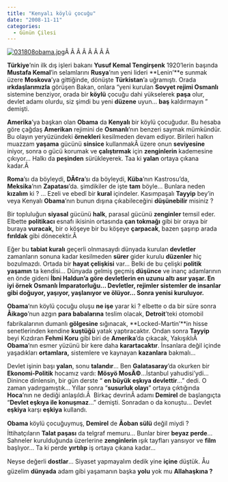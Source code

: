 ```yaml
---
title: "Kenyalı köylü çocuğu"
date: "2008-11-11"
categories: 
  - Günün Çilesi
---
```


[![031808obama.jpg](/uploads/2008/11/031808obama.jpg)](/uploads/2008/11/031808obama.jpg "031808obama.jpg")Â Â Â Â Â Â Â Â 

**Türkiye**’nin ilk dış işleri bakanı **Yusuf Kemal Tengirşenk** 1920’lerin başında **Mustafa Kemal**’in selamlarını **Rusya**’nın yeni lideri **Lenin’**e sunmak üzere **Moskova**’ya gittiğinde, dönüşte **Türkistan**’a uğramıştı. Orada **ırkdaşlarımızla** görüşen Bakan, onlara “yeni kurulan **Sovyet rejimi Osmanlı** sistemine benziyor, orada bir **köylü** çocuğu dahi yükselerek **paşa** olur, devlet adamı olurdu, siz şimdi bu yeni **düzene** uyun… **baş** kaldırmayın ” demişti.

**Amerika**’ya başkan olan **Obama** da **Kenyalı** bir köylü çocuğudur. Bu hesaba göre çağdaş **Amerikan** rejimini de **Osmanlı**’nın benzeri saymak mümkündür. Bu olayın yeryüzündeki **örnekleri** kesilmeden devam ediyor. Birileri halkın muazzam **yaşama** gücünü **sinsice** kullanmakÂ üzere onun **seviyesine** iniyor, sonra o gücü korumak ve **çalıştırmak** için **zenginlerin** kademesine çıkıyor… Halkı da **peşinden** sürükleyerek. Taa ki **yalan** ortaya çıkana kadar.Â 

**Roma**’sı da böyleydi, **DÃ¢ra**’sı da böyleydi, **Küba**’nın Kastrosu’da, **Meksika**’nın **Zapatası**’da. şimdikiler de işte **tam** böyle… Bunlara neden **kızalım** ki ? … Ezeli ve ebedî bir **kural** içindeler. Kasımpaşalı **Tayyip** bey’in veya Kenyalı **Obama**’nın bunun dışına çıkabileceğini **düşünebilir** misiniz ?

Bir topluluğun **siyasal** gücünü **halk**, parasal gücünü **zenginler** temsil eder. Elbette **politikacı** esnafı ikisinin ortasında **çan tokmağı** gibi bir oraya bir buraya **vuracak,** bir o köşeye bir bu köşeye **çarpacak**, bazen şaşırıp arada **fırıldak** gibi dönecektir.Â 

Eğer bu **tabiat kuralı** geçerli olnmasaydı dünyada kurulan **devletler** zamanların sonuna kadar kesilmeden **sürer** gider kurulu **düzenler** hiç bozulmazdı. Ortada bir **hayat çelişkisi** var… Belki de bu çelişki **politik yaşamın** ta kendisi… Dünyada gelmiş geçmiş **düşünce** ve inanç adamlarının en önde gideni **İbni Haldun’**a göre devletlerin en uzunu **altı asır** yaşar. En iyi örnek **Osmanlı İmparatorluğu**… Devletler, rejimler **sistemler** de insanlar gibi doğuyor, **yaşıyor,** yaşlanıyor ve **ölüyor…** Sonra **yenisi** kuruluyor**.**

**Obama**’nın köylü çocuğu oluşu **ne işe** yarar ki ? elbette o da bir süre sonra **Åikago**’nun azgın **para babalarına** teslim olacak, **Detroit**’teki otomobil fabrikalarının dumanlı **gölgesine** sığınacak, **Locked-Martin’**in hisse senetlerinden kendine **kuştüğü** yatak yaptıracaktır. Ondan sonra **Tayyip** beyi Kızdıran **Fehmi Koru** gibi biri de **Amerika**’da çıkacak, YakışıklıÂ  **Obama**’nın esmer yüzünü bir kere daha **karartacaktır**. İnsanlara değil içinde yaşadıkları **ortamlara,** sistemlere ve kaynayan **kazanlara** bakmalı…

Devlet işinin başı **yalan**, sonu **talandır**… Ben **Galatasaray**’da okurken bir **Ekonomi-Politik** hocamız vardı: **Mösyö MosÃ©**…İstanbul yahudisi’ydi…Dinince dinlensin, bir gün derste “ **en büyük eşkıya devlettir**…” dedi. O zaman yadırgamıştık… Yıllar sonra “**susurluk olayı**” ortaya çıktığında **Hoca**’nın ne dediği anlaşıldı.Â  Birkaç devrinÂ adamı **Demirel** de başlangıçta “**Devlet eşkıya ile konuşmaz**…” demişti. Sonradan o da konuştu… Devlet **eşkiya** karşı **eşkiya** kullandı.

**Obama** köylü çocuğuymuş, **Demirel** de **Ãoban sülü** değil miydi ? İttihatçıların **Talat paşası** da telgraf memuru… Bunlar birer **beyaz perde**… Sahneler kurulduğunda üzerlerine **zenginlerin** ışık tayfları yansıyor ve **film** başlıyor… Ta ki perde **yırtılıp** iş ortaya çıkana kadar…

Neyse değerli **dostlar**… Siyaset yapmayalım dedik yine **içine** düştük. Åu güzelim **dünyada** adam gibi yaşamanın başka **yolu** yok mu **Allahaşkına ?**
